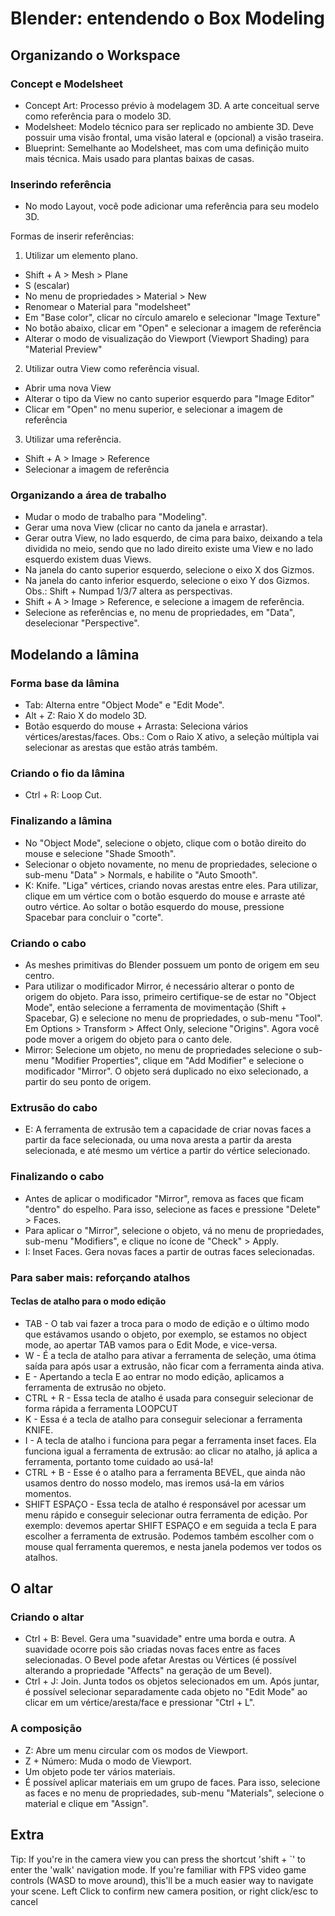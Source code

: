 # Blender: entendendo o Box Modeling

## Organizando o Workspace

### Concept e Modelsheet

- Concept Art: Processo prévio à modelagem 3D. A arte conceitual serve como referência para o modelo 3D.
- Modelsheet: Modelo técnico para ser replicado no ambiente 3D. Deve possuir uma visão frontal, uma visão lateral e (opcional) a visão traseira.
- Blueprint: Semelhante ao Modelsheet, mas com uma definição muito mais técnica. Mais usado para plantas baixas de casas.

### Inserindo referência

- No modo Layout, você pode adicionar uma referência para seu modelo 3D.

Formas de inserir referências:

1) Utilizar um elemento plano.
- Shift + A > Mesh > Plane
- S (escalar)
- No menu de propriedades > Material > New
- Renomear o Material para "modelsheet"
- Em "Base color", clicar no círculo amarelo e selecionar "Image Texture"
- No botão abaixo, clicar em "Open" e selecionar a imagem de referência
- Alterar o modo de visualização do Viewport (Viewport Shading) para "Material Preview"

2) Utilizar outra View como referência visual.
- Abrir uma nova View
- Alterar o tipo da View no canto superior esquerdo para "Image Editor"
- Clicar em "Open" no menu superior, e selecionar a imagem de referência

3) Utilizar uma referência.
- Shift + A > Image > Reference
- Selecionar a imagem de referência

### Organizando a área de trabalho

- Mudar o modo de trabalho para "Modeling".
- Gerar uma nova View (clicar no canto da janela e arrastar).
- Gerar outra View, no lado esquerdo, de cima para baixo, deixando a tela dividida no meio, sendo que no lado direito existe uma View e no lado esquerdo existem duas Views.
- Na janela do canto superior esquerdo, selecione o eixo X dos Gizmos.
- Na janela do canto inferior esquerdo, selecione o eixo Y dos Gizmos.
Obs.: Shift + Numpad 1/3/7 altera as perspectivas.
- Shift + A > Image > Reference, e selecione a imagem de referência.
- Selecione as referências e, no menu de propriedades, em "Data", deselecionar "Perspective".

## Modelando a lâmina

### Forma base da lâmina

- Tab: Alterna entre "Object Mode" e "Edit Mode".
- Alt + Z: Raio X do modelo 3D.
- Botão esquerdo do mouse + Arrasta: Seleciona vários vértices/arestas/faces.
Obs.: Com o Raio X ativo, a seleção múltipla vai selecionar as arestas que estão atrás também.

### Criando o fio da lâmina

- Ctrl + R: Loop Cut.

### Finalizando a lâmina

- No "Object Mode", selecione o objeto, clique com o botão direito do mouse e selecione "Shade Smooth".
- Selecionar o objeto novamente, no menu de propriedades, selecione o sub-menu "Data" > Normals, e habilite o "Auto Smooth".
- K: Knife. "Liga" vértices, criando novas arestas entre eles. Para utilizar, clique em um vértice com o botão esquerdo do mouse e arraste até outro vértice. Ao soltar o botão esquerdo do mouse, pressione Spacebar para concluir o "corte".

### Criando o cabo

- As meshes primitivas do Blender possuem um ponto de origem em seu centro.
- Para utilizar o modificador Mirror, é necessário alterar o ponto de origem do objeto. Para isso, primeiro certifique-se de estar no "Object Mode", então selecione a ferramenta de movimentação (Shift + Spacebar, G) e selecione no menu de propriedades, o sub-menu "Tool". Em Options > Transform > Affect Only, selecione "Origins". Agora você pode mover a origem do objeto para o canto dele.
- Mirror: Selecione um objeto, no menu de propriedades selecione o sub-menu "Modifier Properties", clique em "Add Modifier" e selecione o modificador "Mirror". O objeto será duplicado no eixo selecionado, a partir do seu ponto de origem.

### Extrusão do cabo

- E: A ferramenta de extrusão tem a capacidade de criar novas faces a partir da face selecionada, ou uma nova aresta a partir da aresta selecionada, e até mesmo um vértice a partir do vértice selecionado.

### Finalizando o cabo

- Antes de aplicar o modificador "Mirror", remova as faces que ficam "dentro" do espelho. Para isso, selecione as faces e pressione "Delete" > Faces.
- Para aplicar o "Mirror", selecione o objeto, vá no menu de propriedades, sub-menu "Modifiers", e clique no ícone de "Check" > Apply.
- I: Inset Faces. Gera novas faces a partir de outras faces selecionadas.

### Para saber mais: reforçando atalhos

#### Teclas de atalho para o modo edição

- TAB - O tab vai fazer a troca para o modo de edição e o último modo que estávamos usando o objeto, por exemplo, se estamos no object mode, ao apertar TAB vamos para o Edit Mode, e vice-versa.
- W - É a tecla de atalho para ativar a ferramenta de seleção, uma ótima saída para após usar a extrusão, não ficar com a ferramenta ainda ativa.
- E - Apertando a tecla E ao entrar no modo edição, aplicamos a ferramenta de extrusão no objeto.
- CTRL + R - Essa tecla de atalho é usada para conseguir selecionar de forma rápida a ferramenta LOOPCUT
- K - Essa é a tecla de atalho para conseguir selecionar a ferramenta KNIFE.
- I - A tecla de atalho i funciona para pegar a ferramenta inset faces. Ela funciona igual a ferramenta de extrusão: ao clicar no atalho, já aplica a ferramenta, portanto tome cuidado ao usá-la!
- CTRL + B - Esse é o atalho para a ferramenta BEVEL, que ainda não usamos dentro do nosso modelo, mas iremos usá-la em vários momentos.
- SHIFT ESPAÇO - Essa tecla de atalho é responsável por acessar um menu rápido e conseguir selecionar outra ferramenta de edição. Por exemplo: devemos apertar SHIFT ESPAÇO e em seguida a tecla E para escolher a ferramenta de extrusão. Podemos também escolher com o mouse qual ferramenta queremos, e nesta janela podemos ver todos os atalhos.

## O altar

### Criando o altar

- Ctrl + B: Bevel. Gera uma "suavidade" entre uma borda e outra. A suavidade ocorre pois são criadas novas faces entre as faces selecionadas. O Bevel pode afetar Arestas ou Vértices (é possível alterando a propriedade "Affects" na geração de um Bevel).
- Ctrl + J: Join. Junta todos os objetos selecionados em um. Após juntar, é possível selecionar separadamente cada objeto no "Edit Mode" ao clicar em um vértice/aresta/face e pressionar "Ctrl + L".

### A composição

- Z: Abre um menu circular com os modos de Viewport.
- Z + Número: Muda o modo de Viewport.
- Um objeto pode ter vários materiais.
- É possível aplicar materiais em um grupo de faces. Para isso, selecione as faces e no menu de propriedades, sub-menu "Materials", selecione o material e clique em "Assign".

## Extra

Tip: If you're in the camera view you can press the shortcut 'shift + `' to enter the 'walk' navigation mode. If you're familiar with FPS video game controls (WASD to move around), this'll be a much easier way to navigate your scene. Left Click to confirm new camera position, or right click/esc to cancel

